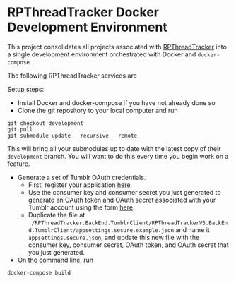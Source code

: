 # RPThreadTracker Docker Development Environment

This project consolidates all projects associated with [RPThreadTracker](http://www.rpthreadtracker.com) into a single development environment orchestrated with Docker and `docker-compose`.

The following RPThreadTracker services are 



Setup steps:

* Install Docker and docker-compose if you have not already done so
* Clone the git repository to your local computer and run
```
git checkout development
git pull
git submodule update --recursive --remote
```
This will bring all your submodules up to date with the latest copy of their `development` branch. You will want to do this every time you begin work on a feature.
* Generate a set of Tumblr OAuth credentials.
	* First, register your application [here](https://www.tumblr.com/oauth/apps).
	* Use the consumer key and consumer secret you just generated to generate an OAuth token and OAuth secret associated with your Tumblr account using the form [here](https://api.tumblr.com/console/calls/user/info).
	* Duplicate the file at `./RPThreadTracker.BackEnd.TumblrClient/RPThreadTrackerV3.BackEnd.TumblrClient/appsettings.secure.example.json` and name it `appsettings.secure.json`, and update this new file with the consumer key, consumer secret, OAuth token, and OAuth secret that you just generated.
* On the command line, run 
```
docker-compose build
```
